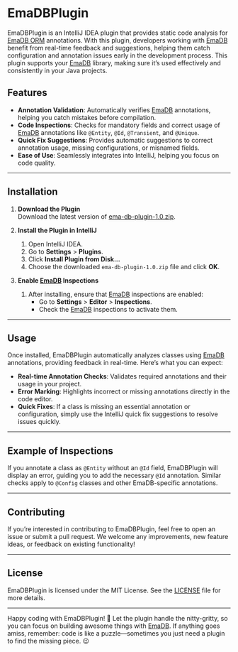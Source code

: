 # EmaDBPlugin

EmaDBPlugin is an IntelliJ IDEA plugin that provides static code analysis for [EmaDB ORM](https://github.com/AmirDevCoder/EmaDB) annotations. With this plugin, developers working with [EmaDB](https://github.com/AmirDevCoder/EmaDB) benefit from real-time feedback and suggestions, helping them catch configuration and annotation issues early in the development process. This plugin supports your [EmaDB](https://github.com/AmirDevCoder/EmaDB) library, making sure it’s used effectively and consistently in your Java projects.

## Features

- **Annotation Validation**: Automatically verifies [EmaDB](https://github.com/AmirDevCoder/EmaDB) annotations, helping you catch mistakes before compilation.
- **Code Inspections**: Checks for mandatory fields and correct usage of [EmaDB](https://github.com/AmirDevCoder/EmaDB) annotations like `@Entity`, `@Id`, `@Transient`, and `@Unique`.
- **Quick Fix Suggestions**: Provides automatic suggestions to correct annotation usage, missing configurations, or misnamed fields.
- **Ease of Use**: Seamlessly integrates into IntelliJ, helping you focus on code quality.

---

## Installation

1. **Download the Plugin**  
   Download the latest version of [ema-db-plugin-1.0.zip](./releases/ema-db-plugin-1.0.zip).

2. **Install the Plugin in IntelliJ**  
   1. Open IntelliJ IDEA.
   2. Go to **Settings** > **Plugins**.
   3. Click **Install Plugin from Disk...**  
   4. Choose the downloaded `ema-db-plugin-1.0.zip` file and click **OK**.

3. **Enable [EmaDB](https://github.com/AmirDevCoder/EmaDB) Inspections**  
   1. After installing, ensure that [EmaDB](https://github.com/AmirDevCoder/EmaDB) inspections are enabled:
      - Go to **Settings** > **Editor** > **Inspections**.
      - Check the [EmaDB](https://github.com/AmirDevCoder/EmaDB) inspections to activate them.

---

## Usage

Once installed, EmaDBPlugin automatically analyzes classes using [EmaDB](https://github.com/AmirDevCoder/EmaDB) annotations, providing feedback in real-time. Here’s what you can expect:

- **Real-time Annotation Checks**: Validates required annotations and their usage in your project.
- **Error Marking**: Highlights incorrect or missing annotations directly in the code editor.
- **Quick Fixes**: If a class is missing an essential annotation or configuration, simply use the IntelliJ quick fix suggestions to resolve issues quickly.

---

## Example of Inspections

If you annotate a class as `@Entity` without an `@Id` field, EmaDBPlugin will display an error, guiding you to add the necessary `@Id` annotation. Similar checks apply to `@Config` classes and other EmaDB-specific annotations.

---

## Contributing

If you’re interested in contributing to EmaDBPlugin, feel free to open an issue or submit a pull request. We welcome any improvements, new feature ideas, or feedback on existing functionality!

---

## License

EmaDBPlugin is licensed under the MIT License. See the [LICENSE](./LICENSE) file for more details.

---

Happy coding with EmaDBPlugin! 🎉 Let the plugin handle the nitty-gritty, so you can focus on building awesome things with [EmaDB](https://github.com/AmirDevCoder/EmaDB). If anything goes amiss, remember: code is like a puzzle—sometimes you just need a plugin to find the missing piece. 😉
